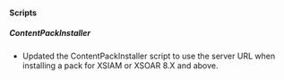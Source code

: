 
#### Scripts

##### ContentPackInstaller

- Updated the ContentPackInstaller script to use the server URL when installing a pack for XSIAM or XSOAR 8.X and above.

